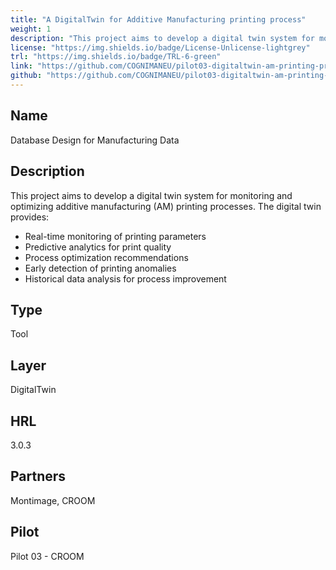 ```yaml
---
title: "A DigitalTwin for Additive Manufacturing printing process"
weight: 1
description: "This project aims to develop a digital twin system for monitoring and optimizing additive manufacturing (AM) printing processes"
license: "https://img.shields.io/badge/License-Unlicense-lightgrey"
trl: "https://img.shields.io/badge/TRL-6-green"
link: "https://github.com/COGNIMANEU/pilot03-digitaltwin-am-printing-process"
github: "https://github.com/COGNIMANEU/pilot03-digitaltwin-am-printing-process"
---
```


## Name
Database Design for Manufacturing Data

## Description
This project aims to develop a digital twin system for monitoring and optimizing additive manufacturing (AM) printing processes. The digital twin provides:

- Real-time monitoring of printing parameters
- Predictive analytics for print quality
- Process optimization recommendations
- Early detection of printing anomalies
- Historical data analysis for process improvement

## Type
Tool

## Layer
DigitalTwin

## HRL
3.0.3

## Partners
Montimage, CROOM

## Pilot
Pilot 03 - CROOM
